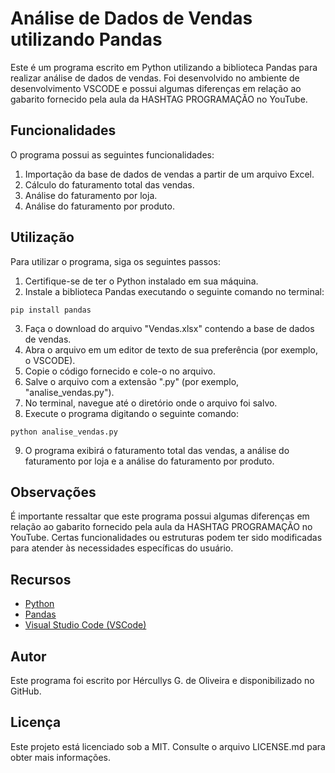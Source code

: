 
# Análise de Dados de Vendas utilizando Pandas

Este é um programa escrito em Python utilizando a biblioteca Pandas para realizar análise de dados de vendas. Foi desenvolvido no ambiente de desenvolvimento VSCODE e possui algumas diferenças em relação ao gabarito fornecido pela aula da HASHTAG PROGRAMAÇÃO no YouTube.

## Funcionalidades

O programa possui as seguintes funcionalidades:

1. Importação da base de dados de vendas a partir de um arquivo Excel.
2. Cálculo do faturamento total das vendas.
3. Análise do faturamento por loja.
4. Análise do faturamento por produto.

## Utilização

Para utilizar o programa, siga os seguintes passos:

1. Certifique-se de ter o Python instalado em sua máquina.
2. Instale a biblioteca Pandas executando o seguinte comando no terminal:

```shell
pip install pandas
```

3. Faça o download do arquivo "Vendas.xlsx" contendo a base de dados de vendas.
4. Abra o arquivo em um editor de texto de sua preferência (por exemplo, o VSCODE).
5. Copie o código fornecido e cole-o no arquivo.
6. Salve o arquivo com a extensão ".py" (por exemplo, "analise_vendas.py").
7. No terminal, navegue até o diretório onde o arquivo foi salvo.
8. Execute o programa digitando o seguinte comando:

```shell
python analise_vendas.py
```

9. O programa exibirá o faturamento total das vendas, a análise do faturamento por loja e a análise do faturamento por produto.

## Observações

É importante ressaltar que este programa possui algumas diferenças em relação ao gabarito fornecido pela aula da HASHTAG PROGRAMAÇÃO no YouTube. Certas funcionalidades ou estruturas podem ter sido modificadas para atender às necessidades específicas do usuário.

## Recursos

- [Python](https://www.python.org/)
- [Pandas](https://pandas.pydata.org/)
- [Visual Studio Code (VSCode)](https://code.visualstudio.com/)

## Autor

Este programa foi escrito por Hércullys G. de Oliveira e disponibilizado no GitHub.

## Licença

Este projeto está licenciado sob a MIT. Consulte o arquivo LICENSE.md para obter mais informações.
